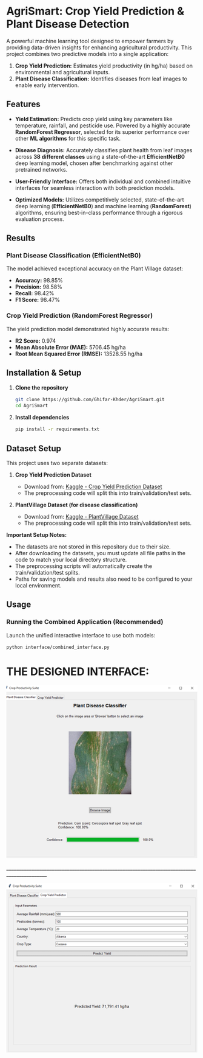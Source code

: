 # AgriSmart: Crop Yield Prediction & Plant Disease Detection

A powerful machine learning tool designed to empower farmers by providing data-driven insights for enhancing agricultural productivity. This project combines two predictive models into a single application:
1.  **Crop Yield Prediction:** Estimates yield productivity (in hg/ha) based on environmental and agricultural inputs.
2.  **Plant Disease Classification:** Identifies diseases from leaf images to enable early intervention.

## Features

- **Yield Estimation:** Predicts crop yield using key parameters like temperature, rainfall, and pesticide use. Powered by a highly accurate **RandomForest Regressor**, selected for its superior performance over other **ML algorithms** for this specific task.

- **Disease Diagnosis:** Accurately classifies plant health from leaf images across **38 different classes** using a state-of-the-art **EfficientNetB0** deep learning model, chosen after benchmarking against other pretrained networks.

- **User-Friendly Interface:** Offers both individual and combined intuitive interfaces for seamless interaction with both prediction models.

- **Optimized Models:** Utilizes competitively selected, state-of-the-art deep learning (**EfficientNetB0**) and machine learning (**RandomForest**) algorithms, ensuring best-in-class performance through a rigorous evaluation process.



## Results

### Plant Disease Classification (EfficientNetB0)
The model achieved exceptional accuracy on the Plant Village dataset:
-   **Accuracy:** 98.85%
-   **Precision:** 98.58%
-   **Recall:** 98.42%
-   **F1 Score:** 98.47%

### Crop Yield Prediction (RandomForest Regressor)
The yield prediction model demonstrated highly accurate results:
-   **R2 Score:** 0.974
-   **Mean Absolute Error (MAE):** 5706.45 hg/ha
-   **Root Mean Squared Error (RMSE):** 13528.55 hg/ha

## Installation & Setup

1.  **Clone the repository**
    ```bash
    git clone https://github.com/Ghifar-Khder/AgriSmart.git
    cd AgriSmart
    ```

2.  **Install dependencies**
    ```bash
    pip install -r requirements.txt
    ```

## Dataset Setup

This project uses two separate datasets:

1.  **Crop Yield Prediction Dataset**
    -   Download from: [Kaggle - Crop Yield Prediction Dataset](https://www.kaggle.com/datasets/patelris/crop-yield-prediction-dataset)
    -   The preprocessing code will split this into train/validation/test sets.

2.  **PlantVillage Dataset (for disease classification)**
    -   Download from: [Kaggle - PlantVillage Dataset](https://www.kaggle.com/datasets/abdallahalidev/plantvillage-dataset)
    -   The preprocessing code will split this into train/validation/test sets.

**Important Setup Notes:**
-   The datasets are not stored in this repository due to their size.
-   After downloading the datasets, you must update all file paths in the code to match your local directory structure.
-   The preprocessing scripts will automatically create the train/validation/test splits.
-   Paths for saving models and results also need to be configured to your local environment.

## Usage

### Running the Combined Application (Recommended)
Launch the unified interactive interface to use both models:
```bash
python interface/combined_interface.py
```
# **THE DESIGNED INTERFACE:**


![**image**](results/image.png)

**___________________________________________________________________________________________**


![**yield**](results/yield.png)


